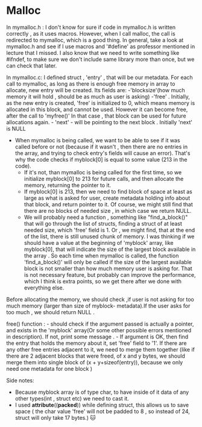 # Malloc
In mymalloc.h :
	I don't know for sure if code in mymalloc.h is written correctly , as it uses macros. However, when I call malloc, the call is redirected to mymalloc, which is a good thing. In general, take a look at mymalloc.h and see if I use macros and '#define' as professor mentioned in lecture that I missed. I also know that we need to write something like #ifndef, to make sure we don't include same library more than once, but we can check that later.


In mymalloc.c: 
	I defined struct , 'entry' , that will be our metadata. For each call to mymalloc, as long as there is enough free 
	memory in array to allocate, new entry will be created. Its fields are:
		-'blocksize'(how much memory it will hold , should be as much as user is asking)
		-'free' . Initially, as the new entry is created, 'free' is initialized to 0, which means memory is allocated
		in this block, and cannot be used. However it can become free, after the call to 'myfree()' In that case , 			that block can be used for future allocations again. 
		- 'next' - will be pointing to the next block . Initially 'next' is NULL


- When mymalloc is being called, we want to be able to see if it was called before or not (because if it wasn't , then
there are no entries in the array, and trying to check entry's fields will cause an error). That's why the code checks 
if myblock[0] is equal to some value (213 in the code). 
	- If it's not, than mymalloc is being called for the first time, so we initialize myblock[0] to 213 for future
	calls, and then allocate the memory, returning the pointer to it. 
	- If myblock[0] is 213, then we need to find block of space at least as large as what is asked for user,
	create metadata holding info about that block, and return pointer to it. Of course, we might still find that 
	there are no blocks of needed size , in which case we return NULL. 
	- We will probably need a function , something like "find_a_block()" that will go through the list of structs,
	finding a struct of at least needed size, which 'free' field is 1. Or , we might find, that at the end of the 
	list, there is still unused chunk of memory. I was thinking if we should have a value at the beginning of 
	'myblock' array, like myblock[0], that will indicate the size of the largest block available in the array . So
	each time when mymalloc is called, the function 'find_a_block()' will only be called if the size of the 
	largest available block is not smaller than how much memory user is asking for. That is not necessary feature,
	but probably can improve the performance, which I think is extra points, so we get there after we done with 
	everything else. 

Before allocating the memory, we should check ,if user is not asking for too much memory (larger than size of myblock-
metadata).If the user asks for too much , we should return NULL . 

free() function :
	- should check if the argument passed is actually a pointer, and exists in the 'myblock' array(Or some other 
	possible errors mentioned in description). If not, print some message . 
	- If argument is OK, then find the entry that holds the memory about it, set 'free' field to '1'. If there are
	any other free entries adjacent to it, we need to merge them together (like if there are 2 adjacent blocks 
	that were freed, of x and y bytes, we should merge them into single block of (x + y+sizeof(entry)), because we
	only need one metadata for one block )

Side notes: 

- Because myblock array is of type char, to have inside of it data of any other types(int , struct etc) we
need to cast it. 
- I used __attribute__((__packed__)) while defining struct, this allows us to save space ( the char value 
'free' will not be padded to 8 , so instead of 24, struct will only take 17 bytes.) :cat:

